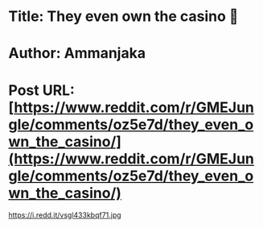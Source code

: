 # Title: They even own the casino 🤡
# Author: Ammanjaka
# Post URL: [https://www.reddit.com/r/GMEJungle/comments/oz5e7d/they_even_own_the_casino/](https://www.reddit.com/r/GMEJungle/comments/oz5e7d/they_even_own_the_casino/)


https://i.redd.it/vsgl433kbqf71.jpg